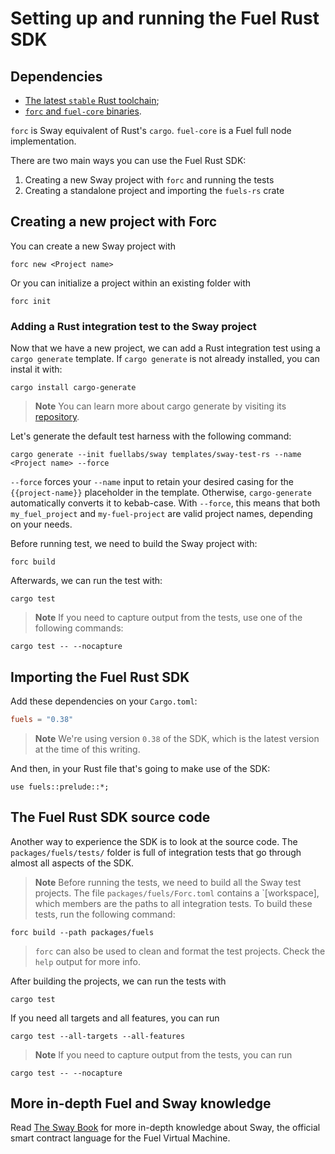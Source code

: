 # Setting up and running the Fuel Rust SDK

## Dependencies

- [The latest `stable` Rust toolchain](https://fuellabs.github.io/sway/master/introduction/installation.html);
- [`forc` and `fuel-core` binaries](https://fuellabs.github.io/sway/master/introduction/installation.html#installing-from-cargo).

`forc` is Sway equivalent of Rust's `cargo`. `fuel-core` is a Fuel full node implementation.

There are two main ways you can use the Fuel Rust SDK:
1. Creating a new Sway project with `forc` and running the tests
2. Creating a standalone project and importing the `fuels-rs` crate

## Creating a new project with Forc

You can create a new Sway project with

```
forc new <Project name>
```

Or you can initialize a project within an existing folder with

```
forc init
```

### Adding a Rust integration test to the Sway project

Now that we have a new project, we can add a Rust integration test using a `cargo generate` template.
If `cargo generate` is not already installed, you can instal it with:

```
cargo install cargo-generate
```

> **Note** You can learn more about cargo generate by visiting its [repository](https://github.com/cargo-generate/cargo-generate).

Let's generate the default test harness with the following command:

```
cargo generate --init fuellabs/sway templates/sway-test-rs --name <Project name> --force
```

`--force` forces your `--name` input to retain your desired casing for the `{{project-name}}` placeholder in the template. Otherwise, `cargo-generate` automatically converts it to kebab-case. With `--force`, this means that both `my_fuel_project` and `my-fuel-project` are valid project names, depending on your needs.

Before running test, we need to build the Sway project with:

```
forc build
```

Afterwards, we can run the test with:

```
cargo test
```

> **Note** If you need to capture output from the tests, use one of the following commands:

```
cargo test -- --nocapture
```

## Importing the Fuel Rust SDK

Add these dependencies on your `Cargo.toml`:

```toml
fuels = "0.38"
```

> **Note** We're using version `0.38` of the SDK, which is the latest version at the time of this writing.

And then, in your Rust file that's going to make use of the SDK:

```rust,ignore
use fuels::prelude::*;
```

## The Fuel Rust SDK source code

Another way to experience the SDK is to look at the source code. The `packages/fuels/tests/` folder is full of integration tests that go through almost all aspects of the SDK.

> **Note** Before running the tests, we need to build all the Sway test projects. The file `packages/fuels/Forc.toml` contains a `[workspace], which members are the paths to all integration tests.
> To build these tests, run the following command:

```
forc build --path packages/fuels
```
> `forc` can also be used to clean and format the test projects. Check the `help` output for more info.

After building the projects, we can run the tests with

```
cargo test
```

If you need all targets and all features, you can run

```
cargo test --all-targets --all-features
```

> **Note** If you need to capture output from the tests, you can run

```
cargo test -- --nocapture
```

## More in-depth Fuel and Sway knowledge

Read [The Sway Book](https://fuellabs.github.io/sway/master/introduction/sway_quickstart.html) for more in-depth knowledge about Sway, the official smart contract language for the Fuel Virtual Machine.
